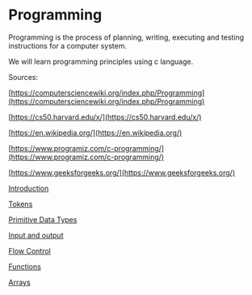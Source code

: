 # Programming

Programming is the process of planning, writing, executing and testing instructions for a computer system.

We will learn programming principles using c language.

Sources:

[https://computersciencewiki.org/index.php/Programming](https://computersciencewiki.org/index.php/Programming)

[https://cs50.harvard.edu/x/](https://cs50.harvard.edu/x/)

[https://en.wikipedia.org/](https://en.wikipedia.org/)

[https://www.programiz.com/c-programming/](https://www.programiz.com/c-programming/) 

[https://www.geeksforgeeks.org/](https://www.geeksforgeeks.org/)


[Introduction](Programming%20c727e2cb4b7c4f508ff5ebb848ab48d4/Introduction%208ea0569d8d464550bb3964fe793a33cf.md)

[Tokens](Programming%20c727e2cb4b7c4f508ff5ebb848ab48d4/Tokens%206ac8bbb708354fca89980c873837dac2.md)

[Primitive Data Types](Programming%20c727e2cb4b7c4f508ff5ebb848ab48d4/Primitive%20Data%20Types%205de22bc1f4144589baff1bece14c3ba9.md)

[Input and output](Programming%20c727e2cb4b7c4f508ff5ebb848ab48d4/Input%20and%20output%202d725f5d4e0d419a8d79f3243ca08642.md)

[Flow Control](Programming%20c727e2cb4b7c4f508ff5ebb848ab48d4/Flow%20Control%20aa13f842cab64d238ea1180f938e6b96.md)

[Functions](Programming%20c727e2cb4b7c4f508ff5ebb848ab48d4/Functions%20ff0f4eee687c453ebe8c4d9f6cff3c1e.md)

[Arrays](Programming%20c727e2cb4b7c4f508ff5ebb848ab48d4/Arrays%208f2989b857a642a6826cfbe525948a5b.md)
